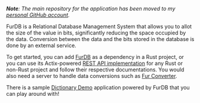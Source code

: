 ***Note**: The main repository for the application has been moved to my [personal GitHub account](https://github.com/madhavan-raja/furdb).*

FurDB is a Relational Database Management System that allows you to allot the size of the value in bits, significantly reducing the space occupied by the data. Conversion between the data and the bits stored in the database is done by an external service.

To get started, you can add [FurDB](https://github.com/furdb/furdb) as a dependency in a Rust project, or you can use its Actix-powered [REST API implementation](https://github.com/furdb/furdb-server) for any Rust or non-Rust project and follow their respective documentations. You would also need a server to handle data conversions such as [Fur Converter](https://github.com/furdb/fur-converter).

There is a sample [Dictionary Demo](https://github.com/furdb/fur-dictionary) application powered by FurDB that you can play around with!
